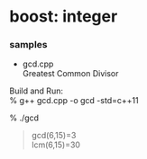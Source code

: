boost: integer
===============

### samples
- gcd.cpp  
Greatest Common Divisor  

Build and Run:  
 % g++ gcd.cpp -o gcd -std=c++11  

% ./gcd  
> gcd(6,15)=3  
> lcm(6,15)=30  
